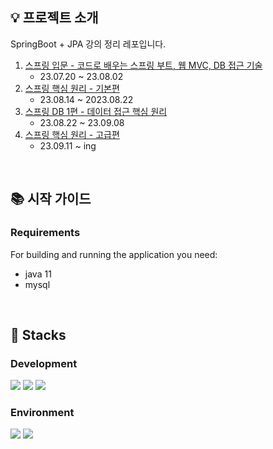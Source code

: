 ## 💡 프로젝트 소개

SpringBoot + JPA 강의 정리 레포입니다.

1. [스프링 입문 - 코드로 배우는 스프링 부트, 웹 MVC, DB 접근 기술](https://www.inflearn.com/course/스프링-입문-스프링부트)
    - 23.07.20 ~ 23.08.02
2. [스프링 핵심 원리 - 기본편](https://www.inflearn.com/course/스프링-핵심-원리-기본편)
    - 23.08.14 ~ 2023.08.22
3. [스프링 DB 1편 - 데이터 접근 핵심 원리](https://www.inflearn.com/course/스프링-db-1)
    - 23.08.22 ~ 23.09.08
4. [스프링 핵심 원리 - 고급편](https://www.inflearn.com/course/스프링-핵심-원리-고급편/dashboard)
    - 23.09.11 ~ ing

<br />

## 📚 시작 가이드

### Requirements

For building and running the application you need:

- java 11
- mysql

<br>

## :frog: Stacks

### Development

<img src="https://img.shields.io/badge/INTELLIJ IDEA-000000?style=flat-square&logo=intellijidea&logoColor=white"> <img src="https://img.shields.io/badge/GIT-F05032?style=flat-square&logo=git&logoColor=white"> <img src="https://img.shields.io/badge/GITHUB-181717?style=flat-square&logo=github&logoColor=white">

### Environment

<img src="https://img.shields.io/badge/java-007396?style=for-the-badge&logo=java&logoColor=white">  <img src="https://img.shields.io/badge/mysql-4479A1?style=for-the-badge&logo=mysql&logoColor=white"> 
